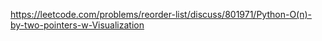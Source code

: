 https://leetcode.com/problems/reorder-list/discuss/801971/Python-O(n)-by-two-pointers-w-Visualization